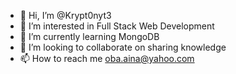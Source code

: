 - 👋 Hi, I’m @Krypt0nyt3
- 👀 I’m interested in Full Stack Web Development
- 🌱 I’m currently learning MongoDB
- 💞️ I’m looking to collaborate on sharing knowledge
- 📫 How to reach me oba.aina@yahoo.com

<!---
Krypt0nyt3/Krypt0nyt3 is a ✨ special ✨ repository because its `README.md` (this file) appears on your GitHub profile.
You can click the Preview link to take a look at your changes.
--->
